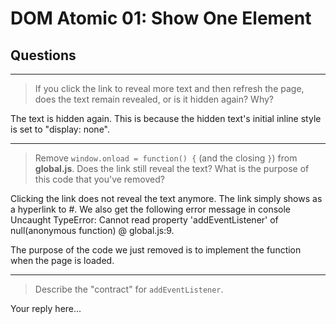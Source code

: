# DOM Atomic 01: Show One Element

## Questions

---

> If you click the link to reveal more text and then refresh the page, does the text remain revealed, or is it hidden again? Why?

The text is hidden again.  This is because the hidden text's initial inline style is set to "display: none".

---

> Remove `window.onload = function() {` (and the closing `}`) from **global.js**. Does the link still reveal the text? What is the purpose of this code that you've removed?
 
Clicking the link does not reveal the text anymore.  The link simply shows as a hyperlink to #.  We also get the following error message in console Uncaught TypeError: Cannot read property 'addEventListener' of null(anonymous function) @ global.js:9.

The purpose of the code we just removed is to implement the function when the page is loaded.


---

> Describe the "contract" for `addEventListener`.

Your reply here...